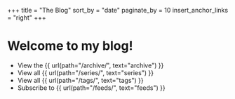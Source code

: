 +++
title = "The Blog"
sort_by = "date"
paginate_by = 10
insert_anchor_links = "right"
+++

# Welcome to my blog!

* View the {{ url(path="/archive/", text="archive") }}
* View all {{ url(path="/series/", text="series") }}
* View all {{ url(path="/tags/", text="tags") }}
* Subscribe to {{ url(path="/feeds/", text="feeds") }}
